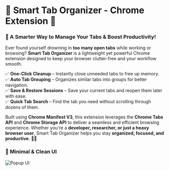 # **🧠 Smart Tab Organizer - Chrome Extension** 🚀  

### **🔹 A Smarter Way to Manage Your Tabs & Boost Productivity!**  

Ever found yourself drowning in **too many open tabs** while working or browsing? **Smart Tab Organizer** is a lightweight yet powerful Chrome extension designed to keep your browser clutter-free and your workflow smooth.  

✅ **One-Click Cleanup** – Instantly close unneeded tabs to free up memory.  
✅ **Auto Tab Grouping** – Organizes similar tabs into groups for better navigation.  
✅ **Save & Restore Sessions** – Save your current tabs and reopen them later with ease.  
✅ **Quick Tab Search** – Find the tab you need without scrolling through dozens of them.  

Built using **Chrome Manifest V3**, this extension leverages the **Chrome Tabs API** and **Chrome Storage API** to deliver a seamless and efficient browsing experience. Whether you're a **developer, researcher, or just a heavy browser user**, Smart Tab Organizer helps you stay **organized, focused, and productive**. 🚀🔥

### 🔹 Minimal & Clean UI  
![Popup UI](https://github.com/smart-tab-organizer/blob/main/popup-image.jpg)
